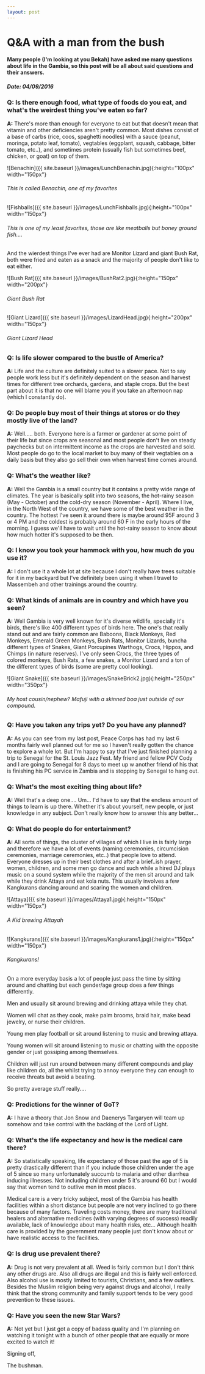 ```yaml
---
layout: post
---
```

# Q&A with a man from the bush #

#### Many people (I'm looking at you Bekah) have asked me many questions about life in the Gambia, so this post will be all about said questions and their answers. ####

##### Date: 04/09/2016

### Q:  Is there enough food, what type of foods do you eat, and what's the weirdest thing you've eaten so far?

**A:** There's more than enough for everyone to eat but that doesn't mean that vitamin and other deficiencies aren't pretty common. 
Most dishes consist of a base of carbs (rice, coos, spaghetti noodles) with a sauce (peanut, moringa, potato leaf, tomato), vegtables (eggplant, squash, cabbage, bitter tomato, etc..), and sometimes protein (usually fish but sometimes beef, chicken, or goat) on top of them.

![Benachin]({{ site.baseurl }}/images/LunchBenachin.jpg){:height="100px" width="150px"}

###### This is called Benachin, one of my favorites ######

![Fishballs]({{ site.baseurl }}/images/LunchFishballs.jpg){:height="100px" width="150px"}

###### This is one of my least favorites, those are like meatballs but boney ground fish.... ######

And the wierdest things I've ever had are Monitor Lizard and giant Bush Rat, both were fried and eaten as a snack and the majority of people don't like to eat either.

![Bush Rat]({{ site.baseurl }}/images/BushRat2.jpg){:height="150px" width="200px"}

###### Giant Bush Rat

![Giant Lizard]({{ site.baseurl }}/images/LizardHead.jpg){:height="200px" width="150px"}

###### Giant Lizard Head

### Q: Is life slower compared to the bustle of America?

**A:** Life and the culture are definitely suited to a slower pace. Not to say people work less but it's definitely dependent on the season and harvest times for different tree orchards, gardens, and staple crops. But the best part about it is that no one will blame you if you take an afternoon nap (which I constantly do).

### Q: Do people buy most of their things at stores or do they mostly live of the land?

**A:** Well..... both. Everyone here is a farmer or gardener at some point of their life but since crops are seasonal and most people don't live on steady paychecks but on intermittent income as the crops are harvested and sold. Most people do go to the local market to buy many of their vegtables on a daily basis but they also go sell their own when harvest time comes around.

### Q: What's the weather like?

**A:** Well the Gambia is a small country but it contains a pretty wide range of climates. The year is basically split into two seasons, the hot-rainy season (May - October) and the cold-dry season (November - April). Where I live, in the North West of the country, we have some of the best weather in the country. The hottest I've seen it around there is maybe around 95F around 3 or 4 PM and the coldest is probably around 60 F in the early hours of the morning. I guess we'll have to wait until the hot-rainy season to know about how much hotter it's supposed to be then.

### Q: I know you took your hammock with you, how much do you use it?

**A:** I don't use it a whole lot at site because I don't really have trees suitable for it in my backyard but I've definitely been using it when I travel to Massembeh and other trainings around the country.

### Q: What kinds of animals are in country and which have you seen?

**A:** Well Gambia is very well known for it's diverse wildlife, specially it's birds, there's like 400 different types of birds here. The one's that really stand out and are fairly common are Baboons, Black Monkeys, Red Monkeys, Emerald Green Monkeys, Bush Rats, Monitor Lizards, buncha different types of Snakes, Giant Porcupines Warthogs, Crocs, Hippos, and Chimps (in nature reserves).
I've only seen Crocs, the three types of colored monkeys, Bush Rats, a few snakes, a Monitor Lizard and a ton of the different types of birds (some are pretty cool looking).

![Giant Snake]({{ site.baseurl }}/images/SnakeBrick2.jpg){:height="250px" width="350px"}

###### My host cousin/nephew? Mafuji with a skinned boa just outside of our compound.

### Q: Have you taken any trips yet? Do you have any planned?

**A:** As you can see from my last post, Peace Corps has had my last 6 months fairly well planned out for me so I haven't really gotten the chance to explore a whole lot. But I'm happy to say that I've just finished planning a trip to Senegal for the St. Louis Jazz Fest. My friend and fellow PCV Cody and I are going to Senegal for 8 days to meet up w another friend of his that is finishing his PC service in Zambia and is stopping by Senegal to hang out.

### Q: What's the most exciting thing about life?

**A:** Well that's a deep one.... Um... I'd have to say that the endless amount of things to learn is up there. Whether it's about yourself, new people, or just knowledge in any subject. Don't really know how to answer this any better...

### Q: What do people do for entertainment?

**A:** All sorts of things, the cluster of villages of which I live in is fairly large and therefore we have a lot of events (naming ceremonies, circumcision ceremonies, marriage ceremonies, etc..) that people love to attend. Everyone dresses up in their best clothes and after a brief..ish prayer, women, children, and some men go dance and such while a hired DJ plays music on a sound system while the majority of the men sit around and talk while they drink Attaya and eat kola nuts. This usually involves a few Kangkurans dancing around and scaring the women and children.

![Attaya]({{ site.baseurl }}/images/Attaya1.jpg){:height="150px" width="150px"}

###### A Kid brewing Attayah

![Kangkurans]({{ site.baseurl }}/images/Kangkurans1.jpg){:height="150px" width="150px"}

###### Kangkurans!

On a more everyday basis a lot of people just pass the time by sitting around and chatting but each gender/age group does a few things differently.

Men and usually sit around brewing and drinking attaya while they chat.

Women will chat as they cook, make palm brooms, braid hair, make bead jewelry, or nurse their children.

Young men play football or sit around listening to music and brewing attaya.

Young women will sit around listening to music or chatting with the opposite gender or just gossiping among themselves.

Children will just run around between many different compounds and play like children do, all the whilst trying to annoy everyone they can enough to receive threats but avoid a beating.

So pretty average stuff really....

### Q: Predictions for the winner of GoT?

**A:** I have a theory that Jon Snow and Daenerys Targaryen will team up somehow and take control with the backing of the Lord of Light.

### Q: What's the life expectancy and how is the medical care there?

**A:** So statistically speaking, life expectancy of those past the age of 5 is pretty drastically different than if you include those children under the age of 5 since so many unfortunately succumb to malaria and other diarrhea inducing illnesses. Not including children under 5 it's around 60 but I would say that women tend to outlive men in most places.

Medical care is a very tricky subject, most of the Gambia has health facilities within a short distance but people are not very inclined to go there because of many factors. Traveling costs money, there are many traditional healers and alternative medicines (with varying degrees of success) readily available, lack of knowledge about many health risks, etc... Although health care is provided by the government many people just don't know about or have realistic access to the facilities.

### Q: Is drug use prevalent there?

**A:** Drug is not very prevalent at all. Weed is fairly common but I don't think any other drugs are. Also all drugs are illegal and this is fairly well enforced. Also alcohol use is mostly limited to  tourists, Christians, and a few outliers. Besides the Muslim religion being very against drugs and alcohol, I really think that the strong community and family support tends to be very good prevention to these issues.

### Q: Have you seen the new Star Wars?

**A:** Not yet but I just got a copy of badass quality and I'm planning on watching it tonight with a bunch of other people that are equally or more excited to watch it!

Signing off,

The bushman.